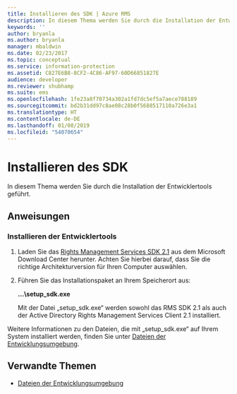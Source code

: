 ```yaml
---
title: Installieren des SDK | Azure RMS
description: In diesem Thema werden Sie durch die Installation der Entwicklertools geführt.
keywords: ''
author: bryanla
ms.author: bryanla
manager: mbaldwin
ms.date: 02/23/2017
ms.topic: conceptual
ms.service: information-protection
ms.assetid: C827E6B8-8CF2-4C86-AF97-60D66851827E
audience: developer
ms.reviewer: shubhamp
ms.suite: ems
ms.openlocfilehash: 1fe23a8f70734a302a1fd7dc5ef5a7aece788189
ms.sourcegitcommit: bd2b31dd97c8ae08c28b0f5688517110a726e3a1
ms.translationtype: HT
ms.contentlocale: de-DE
ms.lasthandoff: 01/08/2019
ms.locfileid: "54070654"
---
```

# <a name="install-the-sdk"></a>Installieren des SDK

In diesem Thema werden Sie durch die Installation der Entwicklertools geführt.

## <a name="instructions"></a>Anweisungen

### <a name="install-the-developer-tools"></a>Installieren der Entwicklertools

1.  Laden Sie das [Rights Management Services SDK 2.1](https://www.microsoft.com/download/details.aspx?id=38397) aus dem Microsoft Download Center herunter. Achten Sie hierbei darauf, dass Sie die richtige Architekturversion für Ihren Computer auswählen.
2.  Führen Sie das Installationspaket an Ihrem Speicherort aus:

    **...\\setup\_sdk.exe**

    Mit der Datei „setup\_sdk.exe“ werden sowohl das RMS SDK 2.1 als auch der Active Directory Rights Management Services Client 2.1 installiert.

Weitere Informationen zu den Dateien, die mit „setup\_sdk.exe“ auf Ihrem System installiert werden, finden Sie unter [Dateien der Entwicklungsumgebung](sdk-elements.md).

## <a name="related-topics"></a>Verwandte Themen

* [Dateien der Entwicklungsumgebung](sdk-elements.md)

